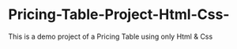 # Pricing-Table-Project-Html-Css-
This is a demo project of a Pricing Table using only Html &amp; Css
